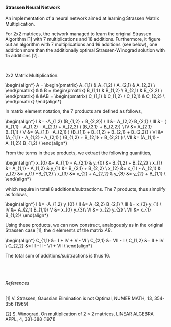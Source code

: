 #### Strassen Neural Network


An implementation of a neural network aimed at learning Strassen Matrix Multiplication. 

For 2x2 matrices, the network managed to learn the original Strassen Algorithm [1] with 7 multiplications and 18 additions. Furthermore, it figure out an algorithm with 7 multiplications and 16 additions (see below), one addition more than the additionally optimal Strassen-Winograd solution with 15 additions [2].

<br />

2x2 Matrix Multiplication.

\begin{align*} 
A = 
\begin{pmatrix}
A_{1,1} & A_{1,2} \\
A_{2,1} & A_{2,2} \\
\end{pmatrix}
& & B = 
\begin{pmatrix}
B_{1,1} & B_{1,2} \\
B_{2,1} & B_{2,2} \\
\end{pmatrix}
& &AB = 
\begin{pmatrix}
C_{1,1} & C_{1,2} \\
C_{2,1} & C_{2,2} \\
\end{pmatrix} 
\end{align*} 


In matrix element notation, the 7 products are defined as follows,

\begin{align*} 
	I &= -A_{1,2}  (B_{1,2} + B_{2,2}) \\
	II &= A_{2,2} B_{2,1} \\
	III &= ( A_{1,1} - A_{1,2} - A_{2,1} + A_{2,2} ) (B_{2,1} + B_{2,2}) \\
	IV &= A_{2,1} B_{1,1} \\
	V &= (A_{1,1} -A_{2,1} ) (B_{1,1} + B_{1,2} + B_{2,1} + B_{2,2}) \\
	VI &= (A_{1,1} - A_{1,2} - A_{2,1} ) (B_{1,2} + B_{2,1} + B_{2,2} ) \\
	VII &= (A_{1,1} - A_{1,2}) B_{1,2} \\
\end{align*} 


From the terms in these products, we extract the following quantities,

\begin{align*} 
 x_{0} &=  A_{1,1} - A_{2,1}  & y_{0} &= B_{1,2} + B_{2,2} \\
 x_{1} &= A_{1,1} - A_{1,2}  & y_{1} &= B_{2,1} + B_{2,2} \\
 x_{2} &= x_{1} - A_{2,1}   & y_{2} &=  y_{1} +B_{1,2} \\
 x_{3} &= x_{2} + A_{2,2}   & y_{3} &= y_{2} + B_{1,1} \\
\end{align*} 

which require in total 8 additions/subtractions. The 7 products, thus simplify as follows,

\begin{align*} 
I &= -A_{1,2} y_{0}  \\
II &= A_{2,2} B_{2,1} \\
III &= x_{3} y_{1} \\
IV &= A_{2,1} B_{1,1}\\
V &=  x_{0} y_{3}\\
VI &= x_{2} y_{2}  \\
VII &= x_{1} B_{1,2}\\
\end{align*} 

Using these products, we can now construct, analogously as in the original Strassen case [1], the 4 elements of the matrix $AB$. 

\begin{align*}
	C_{1,1} &= I + IV + V - VI \\
	C_{2,1} &= VII - I \\
	C_{1,2} &= II + IV \\
	C_{2,2} &= III - II - VI + VII \\
\end{align*}

The total sum of additions/subtractions is thus 16.



<br />
<br />

###### References

[1] V. Strassen, Gaussian Elimination is not Optimal, NUMER MATH, 13, 354-356 (1969)

[2] S. Winograd, On multiplication of 2 × 2 matrices, LINEAR ALGEBRA APPL, 4, 381-388 (1971)
